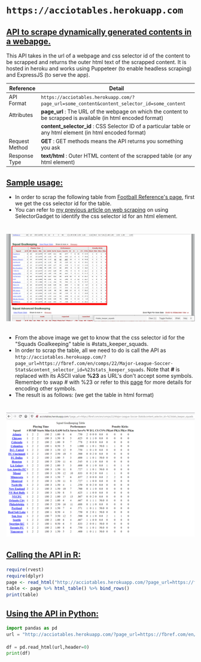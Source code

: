 # `https://acciotables.herokuapp.com`

## <ins>API to scrape dynamically generated contents in a webapge.</ins>

This API takes in the url of a webpage and css selector id of the content to be scrapped and returns the outer html text of the scrapped content. It is hosted in heroku and works using Puppeteer (to enable headless scraping) and ExpressJS (to serve the app). 


| Reference | Detail |
| - | - |
| API Format | `https://acciotables.herokuapp.com/?page_url=some_content&content_selector_id=some_content` |
| Attributes |  **page_url** : The URL of the webpage on which the content to be scrapped is available (in html encoded format)  |
|  | **content_selector_id** : CSS Selector ID of a particular table or any html element (in html encoded format)|
| Request Method | **GET** : GET methods means the API returns you something you ask |
| Response Type | **text/html** : Outer HTML content of the scrapped table (or any html element) |

## <ins> Sample usage:</ins>

* In order to scrap the following table from [Football Reference's page](https://fbref.com/en/comps/22/Major-League-Soccer-Stats), first we get the css selector id for the table. 
* You can refer to  [my previous article on web scraping](https://npranav10.github.io/blog/scraping_fbref_data.html) on using SelectorGadget to identify the css selector id for an html element.

# <p align="center"><img src="https://raw.githubusercontent.com/npranav10/npranav10.github.io/master/blog/scraping-fbref-data/selectorgadget.png" width="800" /></p>
* From the above image we get to know that the css selector id for the "Squads Goalkeeping" table is #stats_keeper_squads.
* In order to scrap the table, all we need to do is call the API as 
`http://acciotables.herokuapp.com/?page_url=https://fbref.com/en/comps/22/Major-League-Soccer-Stats&content_selector_id=%23stats_keeper_squads`.
 Note that **#** is replaced with its ASCII value **%23** as URL's don't accept some symbols. Remember to swap # with %23 or refer to this [page](https://krypted.com/utilities/html-encoding-reference/) for more details for encoding other symbols.
* The result is as follows: (we get the table in html format)
# <p align="center"><img src="https://raw.githubusercontent.com/npranav10/acciotables/master/accio.png" width="800" /></p>

## <ins> Calling the API in R:</ins>
```r
require(rvest)
require(dplyr)
page <- read_html("http://acciotables.herokuapp.com/?page_url=https://fbref.com/en/comps/22/Major-League-Soccer-Stats&content_selector_id=%23stats_keeper_squads")
table <- page %>% html_table() %>% bind_rows()
print(table)
```

## <ins> Using the API in Python:</ins>
```python
import pandas as pd
url = "http://acciotables.herokuapp.com/?page_url=https://fbref.com/en/comps/22/Major-League-Soccer-Stats&content_selector_id=%23stats_keeper_squads"

df = pd.read_html(url,header=0)
print(df)
```